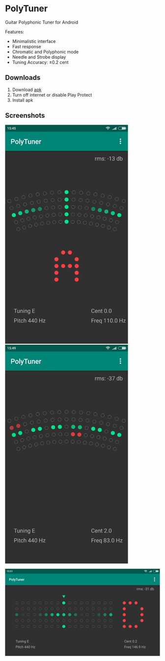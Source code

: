 # PolyTuner
Guitar Polyphonic Tuner for Android

Features:
* Minimalistic interface
* Fast response
* Chromatic and Polyphonic mode
* Needle and Strobe display
* Tuning Accuracy: ±0.2 cent

## Downloads
1. Download [apk](https://github.com/eclipse7/PolyTuner/releases/download/v2.0/polytuner-v2.0.apk)
2. Turn off internet or disable Play Protect
3. Install apk

## Screenshots
<p float="left">
  <img src="images/1.png" width="400" />
  <img src="images/2.png" width="400" /> 
</p>
<img src="images/3.png" width="700" />

